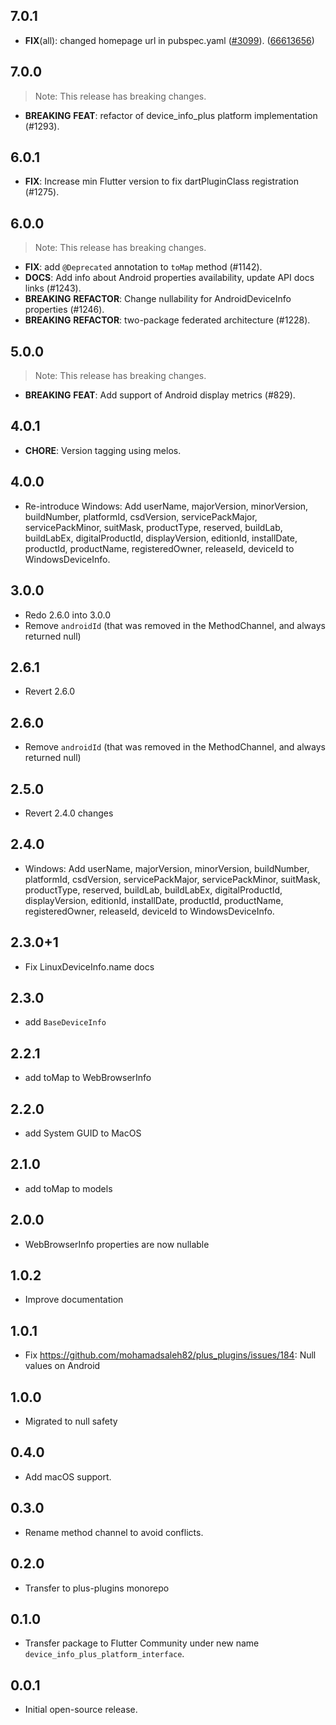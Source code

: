 ## 7.0.1

 - **FIX**(all): changed homepage url in pubspec.yaml ([#3099](https://github.com/mohamadsaleh82/plus_plugins/issues/3099)). ([66613656](https://github.com/mohamadsaleh82/plus_plugins/commit/66613656a85c176ba2ad337e4d4943d1f4171129))

## 7.0.0

> Note: This release has breaking changes.

 - **BREAKING** **FEAT**: refactor of device_info_plus platform implementation (#1293).

## 6.0.1

 - **FIX**: Increase min Flutter version to fix dartPluginClass registration (#1275).

## 6.0.0

> Note: This release has breaking changes.

 - **FIX**: add `@Deprecated` annotation to `toMap` method (#1142).
 - **DOCS**: Add info about Android properties availability, update API docs links (#1243).
 - **BREAKING** **REFACTOR**: Change nullability for AndroidDeviceInfo properties (#1246).
 - **BREAKING** **REFACTOR**: two-package federated architecture (#1228).

## 5.0.0

> Note: This release has breaking changes.

 - **BREAKING** **FEAT**: Add support of Android display metrics (#829).

## 4.0.1

 - **CHORE**: Version tagging using melos.

## 4.0.0

- Re-introduce Windows: Add userName, majorVersion, minorVersion, buildNumber, platformId, csdVersion, servicePackMajor, servicePackMinor, suitMask, productType, reserved, buildLab, buildLabEx, digitalProductId, displayVersion, editionId, installDate, productId, productName, registeredOwner, releaseId, deviceId to WindowsDeviceInfo.

## 3.0.0

- Redo 2.6.0 into 3.0.0
- Remove `androidId` (that was removed in the MethodChannel, and always returned null)

## 2.6.1

- Revert 2.6.0

## 2.6.0

- Remove `androidId` (that was removed in the MethodChannel, and always returned null)

## 2.5.0

- Revert 2.4.0 changes

## 2.4.0

- Windows: Add userName, majorVersion, minorVersion, buildNumber, platformId, csdVersion, servicePackMajor, servicePackMinor, suitMask, productType, reserved, buildLab, buildLabEx, digitalProductId, displayVersion, editionId, installDate, productId, productName, registeredOwner, releaseId, deviceId to WindowsDeviceInfo.

## 2.3.0+1

- Fix LinuxDeviceInfo.name docs

## 2.3.0

- add `BaseDeviceInfo`

## 2.2.1

- add toMap to WebBrowserInfo

## 2.2.0

- add System GUID to MacOS

## 2.1.0

- add toMap to models

## 2.0.0

- WebBrowserInfo properties are now nullable

## 1.0.2

- Improve documentation

## 1.0.1

- Fix https://github.com/mohamadsaleh82/plus_plugins/issues/184: Null values on Android

## 1.0.0

- Migrated to null safety

## 0.4.0

- Add macOS support.

## 0.3.0

- Rename method channel to avoid conflicts.

## 0.2.0

- Transfer to plus-plugins monorepo

## 0.1.0

- Transfer package to Flutter Community under new name `device_info_plus_platform_interface`.

## 0.0.1

- Initial open-source release.
